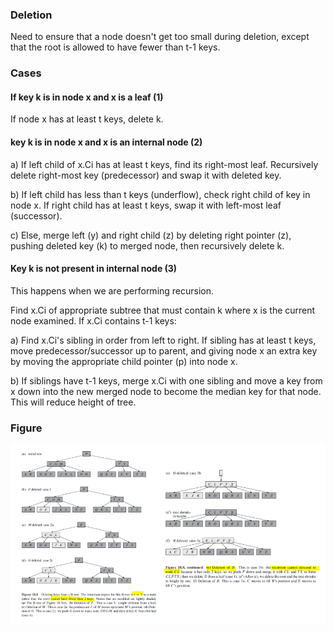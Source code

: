 ### Deletion

Need to ensure that a node doesn't get too small during deletion, except that the root is allowed to have fewer than t-1 keys.

### Cases

#### If key k is in node x and x is a leaf (1)

If node x has at least t keys, delete k.

#### key k is in node x and x is an internal node (2)

a) If left child of x.Ci has at least t keys, find its right-most leaf. Recursively delete right-most key (predecessor) and swap it with deleted key.

b) If left child has less than t keys (underflow), check right child of key in node x. If right child has at least t keys, swap it with left-most leaf (successor).

c) Else, merge left (y) and right child (z) by deleting right pointer (z), pushing deleted key (k) to merged node, then recursively delete k.

#### Key k is not present in internal node (3)

This happens when we are performing recursion.

Find x.Ci of appropriate subtree that must contain k where x is the current node examined. If x.Ci contains t-1 keys:

a) Find x.Ci's sibling in order from left to right. If sibling has at least t keys, move predecessor/successor up to parent, and giving node x an extra key by moving the appropriate child pointer (p) into node x.

b) If siblings have t-1 keys, merge x.Ci with one sibling and move a key from x down into the new merged node to become the median key for that node. This will reduce height of tree.

### Figure

  <img src="../../../images/b-trees-deletion.PNG">
